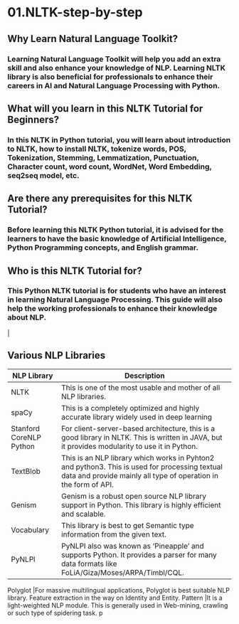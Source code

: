 # 01.NLTK-step-by-step
## Why Learn Natural Language Toolkit?
### Learning Natural Language Toolkit will help you add an extra skill and also enhance your knowledge of NLP. Learning NLTK library is also beneficial for professionals to enhance their careers in AI and Natural Language Processing with Python.

## What will you learn in this NLTK Tutorial for Beginners?
### In this NLTK in Python tutorial, you will learn about introduction to NLTK, how to install NLTK, tokenize words, POS, Tokenization, Stemming, Lemmatization, Punctuation, Character count, word count, WordNet, Word Embedding, seq2seq model, etc.

## Are there any prerequisites for this NLTK Tutorial?
### Before learning this NLTK Python tutorial, it is advised for the learners to have the basic knowledge of Artificial Intelligence, Python Programming concepts, and English grammar.

## Who is this NLTK Tutorial for?
### This Python NLTK tutorial is for students who have an interest in learning Natural Language Processing. This guide will also help the working professionals to enhance their knowledge about NLP.

|


## Various NLP Libraries

NLP Library | Description
------------|------------
NLTK        |This is one of the most usable and mother of all NLP libraries.
spaCy       |This is a completely optimized and highly accurate library widely used in deep learning
Stanford CoreNLP Python |For client-server-based architecture, this is a good library in NLTK. This is written in JAVA, but it provides modularity to use it in Python.
TextBlob    | This is an NLP library which works in Pyhton2 and python3. This is used for processing textual data and provide mainly all type of operation in the form of API.
Genism      |Genism is a robust open source NLP library support in Python. This library is highly efficient and scalable.
 Vocabulary	|This library is best to get Semantic type information from the given text.
PyNLPl	|PyNLPI also was known as ‘Pineapple’ and supports Python. It provides a parser for many data formats like FoLiA/Giza/Moses/ARPA/Timbl/CQL.

Polyglot	|For massive multilingual applications, Polyglot is best suitable NLP library. Feature extraction in the way on Identity and Entity.
Pattern     |It is a light-weighted NLP module. This is generally used in Web-mining, crawling or such type of spidering task. p

